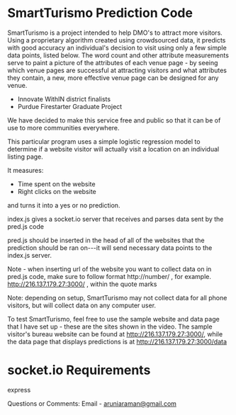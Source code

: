 # SmartTurismo Prediction Code

SmartTurismo is a project intended to help DMO's to attract more visitors. Using a proprietary algorithm created using crowdsourced data, it predicts with good accuracy an individual's decision to visit using only a few simple data points, listed below. The word count and other attribute measurements serve to paint a picture of the attributes of each venue page - by seeing which venue pages are successful at attracting visitors and what attributes they contain, a new, more effective venue page can be designed for any venue.

- Innovate WithIN district finalists
- Purdue Firestarter Graduate Project

We have decided to make this service free and public so that it can be of use to more communities everywhere.

This particular program uses a simple logistic regression model to determine if a website visitor will actually visit a location on an individual listing page. 

It measures: 
 - Time spent on the website
 - Right clicks on the website
 
 and turns it into a yes or no prediction.

index.js gives a socket.io server that receives and parses data sent by the pred.js code

pred.js should be inserted in the head of all of the websites that the prediction should be ran on---it will send necessary data points to the index.js server.

Note - when inserting url of the website you want to collect data on in pred.js code, make sure to follow format    http://number/    , for example.    http://216.137.179.27:3000/  ,   within the quote marks

Note: depending on setup, SmartTurismo may not collect data for all phone visitors, but will collect data on any computer user.

To test SmartTurismo, feel free to use the sample website and data page that I have set up - these are the sites shown in the video. The sample visitor's bureau website can be found at http://216.137.179.27:3000/, while the data page that displays predictions is at http://216.137.179.27:3000/data

# socket.io Requirements

express

Questions or Comments: Email - aruniaraman@gmail.com

